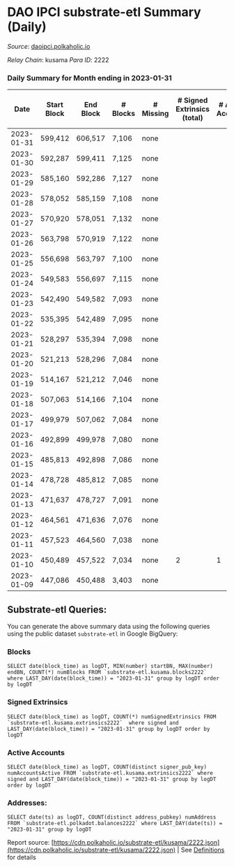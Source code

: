 # DAO IPCI substrate-etl Summary (Daily)

_Source_: [daoipci.polkaholic.io](https://daoipci.polkaholic.io)

*Relay Chain*: kusama
*Para ID*: 2222



### Daily Summary for Month ending in 2023-01-31


| Date | Start Block | End Block | # Blocks | # Missing | # Signed Extrinsics (total) | # Active Accounts | # Addresses with Balances | # Events | # Transfers | # XCM Transfers In | # XCM Transfers Out |
| ---- | ----------- | --------- | -------- | --------- | --------------------------- | ----------------- | ------------------------- | -------- | ----------- | ------------------ | ------------------- |
| 2023-01-31 | 599,412 | 606,517 | 7,106 | none  |  |  | 890 | 35,534 |   |   |   |
| 2023-01-30 | 592,287 | 599,411 | 7,125 | none  |  |  | 890 | 35,625 |   |   |   |
| 2023-01-29 | 585,160 | 592,286 | 7,127 | none  |  |  | 890 | 35,635 |   |   |   |
| 2023-01-28 | 578,052 | 585,159 | 7,108 | none  |  |  | 890 | 35,540 |   |   |   |
| 2023-01-27 | 570,920 | 578,051 | 7,132 | none  |  |  | 890 | 35,660 |   |   |   |
| 2023-01-26 | 563,798 | 570,919 | 7,122 | none  |  |  | 890 | 35,610 |   |   |   |
| 2023-01-25 | 556,698 | 563,797 | 7,100 | none  |  |  | 890 | 35,500 |   |   |   |
| 2023-01-24 | 549,583 | 556,697 | 7,115 | none  |  |  | 890 | 35,579 |   |   |   |
| 2023-01-23 | 542,490 | 549,582 | 7,093 | none  |  |  | 890 | 35,465 |   |   |   |
| 2023-01-22 | 535,395 | 542,489 | 7,095 | none  |  |  | 890 | 35,475 |   |   |   |
| 2023-01-21 | 528,297 | 535,394 | 7,098 | none  |  |  | 890 | 35,490 |   |   |   |
| 2023-01-20 | 521,213 | 528,296 | 7,084 | none  |  |  | 890 | 35,420 |   |   |   |
| 2023-01-19 | 514,167 | 521,212 | 7,046 | none  |  |  | 890 | 35,230 |   |   |   |
| 2023-01-18 | 507,063 | 514,166 | 7,104 | none  |  |  | 890 | 35,520 |   |   |   |
| 2023-01-17 | 499,979 | 507,062 | 7,084 | none  |  |  | 890 | 35,424 |   |   |   |
| 2023-01-16 | 492,899 | 499,978 | 7,080 | none  |  |  | 890 | 35,400 |   |   |   |
| 2023-01-15 | 485,813 | 492,898 | 7,086 | none  |  |  | 890 | 35,430 |   |   |   |
| 2023-01-14 | 478,728 | 485,812 | 7,085 | none  |  |  | 890 | 35,425 |   |   |   |
| 2023-01-13 | 471,637 | 478,727 | 7,091 | none  |  |  | 890 | 35,455 |   |   |   |
| 2023-01-12 | 464,561 | 471,636 | 7,076 | none  |  |  | 890 | 35,380 |   |   |   |
| 2023-01-11 | 457,523 | 464,560 | 7,038 | none  |  |  | 890 | 35,190 |   |   |   |
| 2023-01-10 | 450,489 | 457,522 | 7,034 | none  | 2 | 1 | 890 | 35,186 |   |   |   |
| 2023-01-09 | 447,086 | 450,488 | 3,403 | none  |  |  | 890 | 17,015 |   |   |   |

## Substrate-etl Queries:
You can generate the above summary data using the following queries using the public dataset `substrate-etl` in Google BigQuery:


### Blocks
```
SELECT date(block_time) as logDT, MIN(number) startBN, MAX(number) endBN, COUNT(*) numBlocks FROM `substrate-etl.kusama.blocks2222`  where LAST_DAY(date(block_time)) = "2023-01-31" group by logDT order by logDT
```


### Signed Extrinsics
```
SELECT date(block_time) as logDT, COUNT(*) numSignedExtrinsics FROM `substrate-etl.kusama.extrinsics2222`  where signed and LAST_DAY(date(block_time)) = "2023-01-31" group by logDT order by logDT
```


### Active Accounts
```
SELECT date(block_time) as logDT, COUNT(distinct signer_pub_key) numAccountsActive FROM `substrate-etl.kusama.extrinsics2222` where signed and LAST_DAY(date(block_time)) = "2023-01-31" group by logDT order by logDT
```


### Addresses:
```
SELECT date(ts) as logDT, COUNT(distinct address_pubkey) numAddress FROM `substrate-etl.polkadot.balances2222` where LAST_DAY(date(ts)) = "2023-01-31" group by logDT
```



Report source: [https://cdn.polkaholic.io/substrate-etl/kusama/2222.json](https://cdn.polkaholic.io/substrate-etl/kusama/2222.json) | See [Definitions](/DEFINITIONS.md) for details
